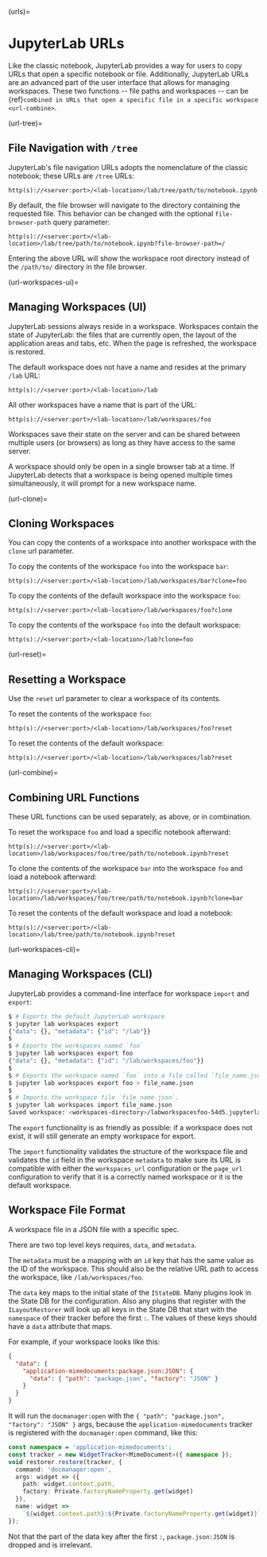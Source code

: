 (urls)=

# JupyterLab URLs

Like the classic notebook, JupyterLab provides a way for users to copy URLs that
open a specific notebook or file. Additionally, JupyterLab URLs are an advanced
part of the user interface that allows for managing workspaces. These two
functions -- file paths and workspaces -- can be {ref}`combined in URLs that open a specific file in a specific workspace <url-combine>`.

(url-tree)=

## File Navigation with `/tree`

JupyterLab's file navigation URLs adopts
the nomenclature of the classic notebook; these URLs are `/tree` URLs:

```none
http(s)://<server:port>/<lab-location>/lab/tree/path/to/notebook.ipynb
```

By default, the file browser will navigate to the directory containing the requested
file. This behavior can be changed with the optional `file-browser-path` query parameter:

```none
http(s)://<server:port>/<lab-location>/lab/tree/path/to/notebook.ipynb?file-browser-path=/
```

Entering the above URL will show the workspace root directory instead of the `/path/to/`
directory in the file browser.

(url-workspaces-ui)=

## Managing Workspaces (UI)

JupyterLab sessions always reside in a workspace. Workspaces contain the state
of JupyterLab: the files that are currently open, the layout of the application
areas and tabs, etc. When the page is refreshed, the workspace is restored.

The default workspace does not have a name and resides at the primary `/lab`
URL:

```none
http(s)://<server:port>/<lab-location>/lab
```

All other workspaces have a name that is part of the URL:

```none
http(s)://<server:port>/<lab-location>/lab/workspaces/foo
```

Workspaces save their state on the server and can be shared between
multiple users (or browsers) as long as they have access to the same server.

A workspace should only be open in a single browser tab at a time. If JupyterLab
detects that a workspace is being opened multiple times simultaneously, it will
prompt for a new workspace name.

(url-clone)=

## Cloning Workspaces

You can copy the contents of a workspace into another workspace with the `clone` url parameter.

To copy the contents of the workspace `foo` into the workspace `bar`:

```none
http(s)://<server:port>/<lab-location>/lab/workspaces/bar?clone=foo
```

To copy the contents of the default workspace into the workspace `foo`:

```none
http(s)://<server:port>/<lab-location>/lab/workspaces/foo?clone
```

To copy the contents of the workspace `foo` into the default workspace:

```none
http(s)://<server:port>/<lab-location>/lab?clone=foo
```

(url-reset)=

## Resetting a Workspace

Use the `reset` url parameter to clear a workspace of its contents.

To reset the contents of the workspace `foo`:

```none
http(s)://<server:port>/<lab-location>/lab/workspaces/foo?reset
```

To reset the contents of the default workspace:

```none
http(s)://<server:port>/<lab-location>/lab/workspaces/lab?reset
```

(url-combine)=

## Combining URL Functions

These URL functions can be used separately, as above, or in combination.

To reset the workspace `foo` and load a specific notebook afterward:

```none
http(s)://<server:port>/<lab-location>/lab/workspaces/foo/tree/path/to/notebook.ipynb?reset
```

To clone the contents of the workspace `bar` into the workspace `foo` and
load a notebook afterward:

```none
http(s)://<server:port>/<lab-location>/lab/workspaces/foo/tree/path/to/notebook.ipynb?clone=bar
```

To reset the contents of the default workspace and load a notebook:

```none
http(s)://<server:port>/<lab-location>/lab/tree/path/to/notebook.ipynb?reset
```

(url-workspaces-cli)=

## Managing Workspaces (CLI)

JupyterLab provides a command-line interface for workspace `import` and
`export`:

```bash
$ # Exports the default JupyterLab workspace
$ jupyter lab workspaces export
{"data": {}, "metadata": {"id": "/lab"}}
$
$ # Exports the workspaces named `foo`
$ jupyter lab workspaces export foo
{"data": {}, "metadata": {"id": "/lab/workspaces/foo"}}
$
$ # Exports the workspace named `foo` into a file called `file_name.json`
$ jupyter lab workspaces export foo > file_name.json
$
$ # Imports the workspace file `file_name.json`.
$ jupyter lab workspaces import file_name.json
Saved workspace: <workspaces-directory>/labworkspacesfoo-54d5.jupyterlab-workspace
```

The `export` functionality is as friendly as possible: if a workspace does not
exist, it will still generate an empty workspace for export.

The `import` functionality validates the structure of the workspace file and
validates the `id` field in the workspace `metadata` to make sure its URL is
compatible with either the `workspaces_url` configuration or the `page_url`
configuration to verify that it is a correctly named workspace or it is the
default workspace.

## Workspace File Format

A workspace file in a JSON file with a specific spec.

There are two top level keys requires, `data`, and `metadata`.

The `metadata` must be a mapping with an `id`
key that has the same value as the ID of the workspace. This should also be the relative URL path to access the workspace,
like `/lab/workspaces/foo`.

The `data` key maps to the initial state of the `IStateDB`. Many plugins look in the State DB for the configuration.
Also any plugins that register with the `ILayoutRestorer` will look up all keys in the State DB
that start with the `namespace` of their tracker before the first `:`. The values of these keys should have a `data`
attribute that maps.

For example, if your workspace looks like this:

```json
{
  "data": {
    "application-mimedocuments:package.json:JSON": {
      "data": { "path": "package.json", "factory": "JSON" }
    }
  }
}
```

It will run the `docmanager:open` with the `{ "path": "package.json", "factory": "JSON" }` args, because the `application-mimedocuments` tracker is registered with the `docmanager:open` command, like this:

```typescript
const namespace = 'application-mimedocuments';
const tracker = new WidgetTracker<MimeDocument>({ namespace });
void restorer.restore(tracker, {
  command: 'docmanager:open',
  args: widget => ({
    path: widget.context.path,
    factory: Private.factoryNameProperty.get(widget)
  }),
  name: widget =>
    `${widget.context.path}:${Private.factoryNameProperty.get(widget)}`
});
```

Not that the part of the data key after the first `:`, `package.json:JSON` is dropped and is irrelevant.
